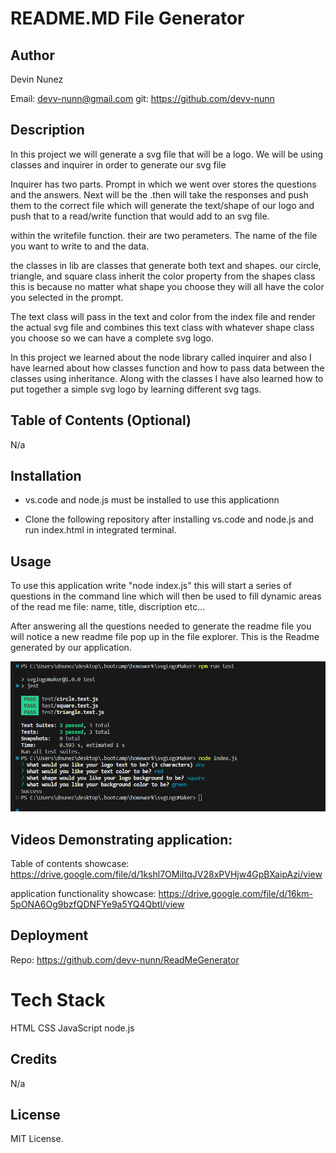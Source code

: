# README.MD File Generator

## Author

Devin Nunez

Email: devv-nunn@gmail.com
git: https://github.com/devv-nunn

## Description

In this project we will generate a svg file that will be a logo. We will be using classes and inquirer in order to generate our svg file  

Inquirer has two parts. Prompt in which we went over stores the questions and the answers. Next will be the .then will take the responses and push them to the correct file which will generate the text/shape of our logo and push that to a read/write function that would add to an svg file.

within the writefile function. their are two perameters. The name of the file you want to write to and the data.

the classes in lib are classes that generate both text and shapes. our circle, triangle, and square class inherit the color property from the shapes class this is because no matter what shape you choose they will all have the color you selected in the prompt. 

The text class will pass in the text and color from the index file and render the actual svg file and combines this text class with whatever shape class you choose so we can have a complete svg logo.

In this project we learned about the node library called inquirer and also I have learned about how classes function and how to pass data between the classes using inheritance. Along with the classes I have also learned how to put together a simple svg logo by learning different svg tags. 

## Table of Contents (Optional)

N/a

## Installation

- vs.code and node.js must be installed to use this applicationn

- Clone the following repository after installing vs.code and node.js and run index.html in integrated terminal.

## Usage

To use this application write "node index.js" this will start a series of questions in the command line which will then be used to fill dynamic areas of the read me file: name, title, discription etc...

After answering all the questions needed to generate the readme file you will notice a new readme file pop up in the file explorer. This is the Readme generated by our application.


![Website screenshot](./assets/images/Capture1.PNG)


## Videos Demonstrating application:

Table of contents showcase:
https://drive.google.com/file/d/1kshl7OMiItqJV28xPVHjw4GpBXaipAzi/view

application functionality showcase:
https://drive.google.com/file/d/16km-5pONA6Og9bzfQDNFYe9a5YQ4Qbtl/view


## Deployment

Repo: https://github.com/devv-nunn/ReadMeGenerator

# Tech Stack

HTML
CSS
JavaScript
node.js

## Credits

N/a

## License

MIT License.